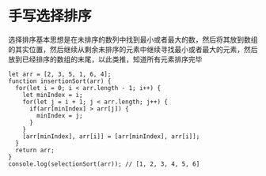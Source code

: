 # 手写选择排序
选择排序基本思想是在未排序的数列中找到最小或者最大的数，然后将其放到数组的其实位置，然后继续从剩余未排序的元素中继续寻找最小或者最大的元素，然后放到已经排序的数组的末尾，以此类推，知道所有元素排序完毕
```
let arr = [2, 3, 5, 1, 6, 4];
function insertionSort(arr) {
  for(let i = 0; i < arr.length - 1; i++) {
    let minIndex = i;
    for(let j = i + 1; j < arr.length; j++) {
      if(arr[minIndex] > arr[j]) {
        minIndex = j;
      }
    }
    [arr[minIndex], arr[i]] = [arr[minIndex], arr[i]];
  }
  return arr;
}
console.log(selectionSort(arr)); // [1, 2, 3, 4, 5, 6]
```